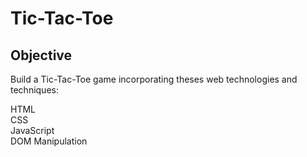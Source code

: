 # Tic-Tac-Toe

## Objective
Build a Tic-Tac-Toe game incorporating theses web technologies and techniques:

HTML<br>
CSS<br>
JavaScript<br>
DOM Manipulation<br>
